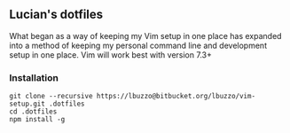 ## Lucian's dotfiles

What began as a way of keeping my Vim setup in one place has expanded into a
method of keeping my personal command line and development setup in one place.
Vim will work best with version 7.3+

### Installation

```
git clone --recursive https://lbuzzo@bitbucket.org/lbuzzo/vim-setup.git .dotfiles
cd .dotfiles
npm install -g
```
